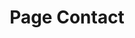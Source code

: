 ---
title: Page Contact
description: Commencez une conversation avec Jose Zaragoza
layout: contact

bannerh1: Contactez-nous
---